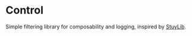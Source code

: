 # Control

Simple filtering library for composability and logging, inspired by [StuyLib](https://github.com/StuyPulse/StuyLib).
